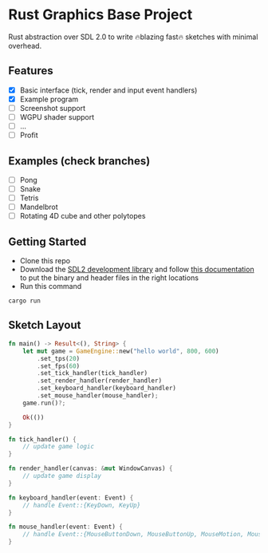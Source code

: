 # Rust Graphics Base Project

Rust abstraction over SDL 2.0 to write 🔥blazing fast🔥 sketches with minimal overhead.

## Features
- [x] Basic interface (tick, render and input event handlers)
- [x] Example program 
- [ ] Screenshot support
- [ ] WGPU shader support
- [ ] ...
- [ ] Profit

## Examples (check branches)
- [ ] Pong
- [ ] Snake
- [ ] Tetris
- [ ] Mandelbrot
- [ ] Rotating 4D cube and other polytopes

## Getting Started
- Clone this repo
- Download the [SDL2 development library](https://github.com/libsdl-org/SDL/releases) and follow [this documentation](https://crates.io/crates/sdl2) to put the binary and header files in the right locations
- Run this command
```
cargo run
```

## Sketch Layout
```rs
fn main() -> Result<(), String> {
    let mut game = GameEngine::new("hello world", 800, 600)
        .set_tps(20)
        .set_fps(60)
        .set_tick_handler(tick_handler)
        .set_render_handler(render_handler)
        .set_keyboard_handler(keyboard_handler)
        .set_mouse_handler(mouse_handler);
    game.run()?;

    Ok(())
}

fn tick_handler() {
    // update game logic
}

fn render_handler(canvas: &mut WindowCanvas) {
    // update game display
}

fn keyboard_handler(event: Event) {
    // handle Event::{KeyDown, KeyUp}
}

fn mouse_handler(event: Event) {
    // handle Event::{MouseButtonDown, MouseButtonUp, MouseMotion, MouseWheel}
}
```